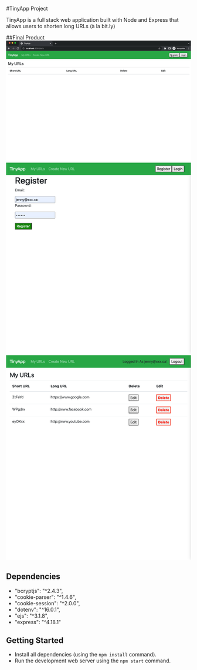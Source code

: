 #TinyApp Project

TinyApp is a full stack web application built with Node and Express that allows users to shorten long URLs (à la bit.ly)

##Final Product
!["gif"](https://github.com/wesleyweitianqi/tinyapp/blob/main/docs/Monosnap%20screencast%202022-11-09%2021-50-55.gif?raw=true)
!["register-page"](https://github.com/wesleyweitianqi/tinyapp/blob/main/docs/localhost_8080_Register_.png?raw=true)
!["urls-page"](https://github.com/wesleyweitianqi/tinyapp/blob/main/docs/localhost_8080_urls.png?raw=true)

## Dependencies

- "bcryptjs": "^2.4.3",
- "cookie-parser": "^1.4.6",
- "cookie-session": "^2.0.0",
- "dotenv": "^16.0.1",
- "ejs": "^3.1.8",
- "express": "^4.18.1"

## Getting Started

- Install all dependencies (using the `npm install` command).
- Run the development web server using the `npm start` command.
